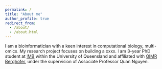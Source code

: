 ```yaml
---
permalink: /
title: "About me"
author_profile: true
redirect_from: 
  - /about/
  - /about.html
---
```


I am a bioinformatician with a keen interest in computational biology, multi-omics. My research project focuses on building a xxxx. I am 3-year PhD student at [IMB](https://imb.uq.edu.au/) within the University of Queensland and affiliated with [QIMR Berghofer](https://www.qimrberghofer.edu.au/), under the supervision of Associate Professor Quan Nguyen.

